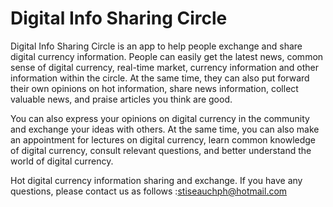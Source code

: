 # Digital Info Sharing Circle

Digital Info Sharing Circle  is an app to help people exchange and share digital currency information. People can easily get the latest news, common sense of digital currency, real-time market, currency information and other information within the circle. At the same time, they can also put forward their own opinions on hot information, share news information, collect valuable news, and praise articles you think are good.

You can also express your opinions on digital currency in the community and exchange your ideas with others. At the same time, you can also make an appointment for lectures on digital currency, learn common knowledge of digital currency, consult relevant questions, and better understand the world of digital currency.

Hot digital currency information sharing and exchange.
If you have any questions, please contact us as follows :stiseauchph@hotmail.com
